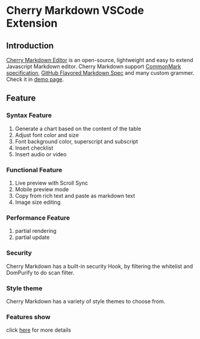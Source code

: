 # Cherry Markdown VSCode Extension

## Introduction
[Cherry Markdown Editor](https://github.com/Tencent/cherry-markdown)  is an open-source, lightweight and easy to extend Javascript Markdown editor. Cherry Markdown support [CommonMark specification](https://commonmark.org/), [GitHub Flavored Markdown Spec](https://github.github.com/gfm/) and many custom grammer. Check it in [demo page](https://tencent.github.io/cherry-markdown/examples/index.html).

## Feature
### Syntax Feature
1.  Generate a chart based on the content of the table
2.  Adjust font color and size 
3.  Font background color, superscript and subscript
4.  Insert checklist
5.  Insert audio or video

### Functional Feature
1. Live preview with Scroll Sync
2. Mobile preview mode
3. Copy from rich text and paste as markdown text
4. Image size editing

### Performance Feature
1. partial rendering
2. partial update

### Security
Cherry Markdown has a built-in security Hook, by filtering the whitelist and DomPurify to do scan filter.

### Style theme
Cherry Markdown has a variety of style themes to choose from.

### Features show
click [here](https://github.com/Tencent/cherry-markdown/blob/main/docs/features.md) for more details


